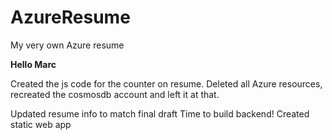 # AzureResume
My very own Azure resume

<b>Hello Marc</b>

Created the js code for the counter on resume. 
Deleted all Azure resources, recreated the cosmosdb account and left it at that.

Updated resume info to match final draft
Time to build backend!
Created static web app